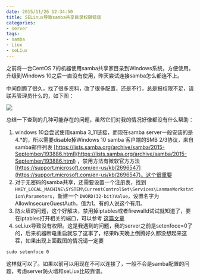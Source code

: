 ```yaml
---
date: 2015/11/26 12:34:50
title: SELinux导致samba共享目录权限错误
categories:
- server
tags:
- samba
- Liux
- seLiux
---
```


之前将一台CentOS 7的机器使用samba共享家目录到Windows系统，方便使用。升级到Windows 10之后一直没有使用，昨天尝试连接samba怎么都连不上。

中间倒腾了很久，找了很多资料，改了很多配置，还是不行，总是报权限不足，请联系管理员什么的，如下图：

![](/images/post/samba-permission.png)

总结一下查到的几种可能存在的问题，虽然它们对我的情况好像都没有什么帮助：

1. windows 10会尝试使用samba 3_11链接，而现在samba server一般安装的是4.*的，所以需要disable掉Windows 10 samba 客户端的SMB 2/3协议，来自samba邮件列表 [https://lists.samba.org/archive/samba/2015-September/193886.html](https://lists.samba.org/archive/samba/2015-September/193886.html) ，禁用方法有微软官方方法 [https://support.microsoft.com/en-us/kb/2696547](https://support.microsoft.com/en-us/kb/2696547)。这个很重要
2. 对于无密码的samba共享，还需要设置一个注册表，找到 `HKEY_LOCAL_MACHINE\SYSTEM\CurrentControlSet\Services\LanmanWorkstation\Parameters`，新建一个 `DWORD(32-bit)Value`，设置名字为AllowInsecureGuestAuth，值为1。有的人说这个有用。
3. 防火墙的问题，这个好解决，禁用掉iptables或者firewalld试试就知道了，要在iptables打开相关的端口，可以参考 [这篇文章](http://www.cyberciti.biz/faq/what-ports-need-to-be-open-for-samba-to-communicate-with-other-windowsLiux-systems/)
4. seLiux导致没有权限。这是我遇到的问题，我的server之前是setenfoce=0了的，后来机器断电重启就忘了这事了，结果昨天晚上倒腾好久都没想起来这茬，如果出现上面截图的情况请一定要

```
sudo setenfoce 0
```
这样就可以了。如果以前可以用现在不可以连接了，一般不会是samba配置的问题，考虑server防火墙和seLiux比较靠谱。

